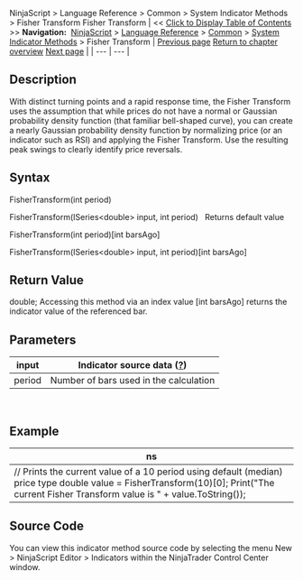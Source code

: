 ﻿
NinjaScript \> Language Reference \> Common \> System Indicator Methods \> Fisher Transform
Fisher Transform
| \<\< [Click to Display Table of Contents](fisher_transform.md) \>\> **Navigation:**     [NinjaScript](ninjascript.md) \> [Language Reference](language_reference_wip.md) \> [Common](common.md) \> [System Indicator Methods](indicators.md) \> Fisher Transform | [Previous page](fibonacci_pivots.md) [Return to chapter overview](indicators.md) [Next page](forecast_oscillator_fosc.md) |
| --- | --- |
## Description
With distinct turning points and a rapid response time, the Fisher Transform uses the assumption that while prices do not have a normal or Gaussian probability density function (that familiar bell\-shaped curve), you can create a nearly Gaussian probability density function by normalizing price (or an indicator such as RSI) and applying the Fisher Transform. Use the resulting peak swings to clearly identify price reversals.

## Syntax
FisherTransform(int period)  

FisherTransform(ISeries\<double\> input, int period)
 
Returns default value  

FisherTransform(int period)\[int barsAgo]  

FisherTransform(ISeries\<double\> input, int period)\[int barsAgo]

## Return Value
double; Accessing this method via an index value \[int barsAgo] returns the indicator value of the referenced bar.

## Parameters
| input | Indicator source data ([?](valid_input_data_for_indicator.md)) |
| --- | --- |
| period | Number of bars used in the calculation |
 
## 
## Example
| ns |
| --- |
| // Prints the current value of a 10 period using default (median) price type double value \= FisherTransform(10)\[0]; Print("The current Fisher Transform value is " \+ value.ToString()); |

## Source Code
You can view this indicator method source code by selecting the menu New \> NinjaScript Editor \> Indicators within the NinjaTrader Control Center window.

